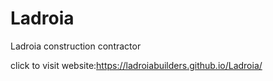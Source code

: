 # Ladroia
Ladroia construction contractor 



click to visit website:https://ladroiabuilders.github.io/Ladroia/
